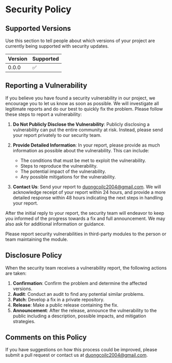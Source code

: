 # Security Policy

## Supported Versions

Use this section to tell people about which versions of your project are currently being supported with security updates.

| Version | Supported          |
| ------- | ------------------ |
| 0.0.0   | :white_check_mark: |

## Reporting a Vulnerability

If you believe you have found a security vulnerability in our project, we encourage you to let us know as soon as possible. We will investigate all legitimate reports and do our best to quickly fix the problem. Please follow these steps to report a vulnerability:

1. **Do Not Publicly Disclose the Vulnerability**: Publicly disclosing a vulnerability can put the entire community at risk. Instead, please send your report privately to our security team.

2. **Provide Detailed Information**: In your report, please provide as much information as possible about the vulnerability. This can include:
   - The conditions that must be met to exploit the vulnerability.
   - Steps to reproduce the vulnerability.
   - The potential impact of the vulnerability.
   - Any possible mitigations for the vulnerability.

3. **Contact Us**: Send your report to [duongcoilc2004@gmail.com](mailto:duongcoilc2004@gmail.com). We will acknowledge receipt of your report within 24 hours, and provide a more detailed response within 48 hours indicating the next steps in handling your report.

After the initial reply to your report, the security team will endeavor to keep you informed of the progress towards a fix and full announcement. We may also ask for additional information or guidance.

Please report security vulnerabilities in third-party modules to the person or team maintaining the module.

## Disclosure Policy

When the security team receives a vulnerability report, the following actions are taken:

1. **Confirmation**: Confirm the problem and determine the affected versions.
2. **Audit**: Conduct an audit to find any potential similar problems.
3. **Patch**: Develop a fix in a private repository.
4. **Release**: Make a public release containing the fix.
5. **Announcement**: After the release, announce the vulnerability to the public including a description, possible impacts, and mitigation strategies.

## Comments on this Policy

If you have suggestions on how this process could be improved, please submit a pull request or contact us at [duongcoilc2004@gmail.com](mailto:duongcoilc2004@gmail.com).
